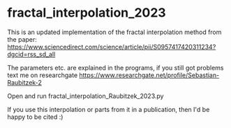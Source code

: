 # fractal_interpolation_2023
This is an updated implementation of the fractal interpolation method from the paper: https://www.sciencedirect.com/science/article/pii/S0957417420311234?dgcid=rss_sd_all

The parameters etc. are explained in the programs, if you still got problems text me on researchgate https://www.researchgate.net/profile/Sebastian-Raubitzek-2


Open and run fractal_interpolation_Raubitzek_2023.py

If you use this interpolation or parts from it in a publication, then I'd be happy to be cited :)
